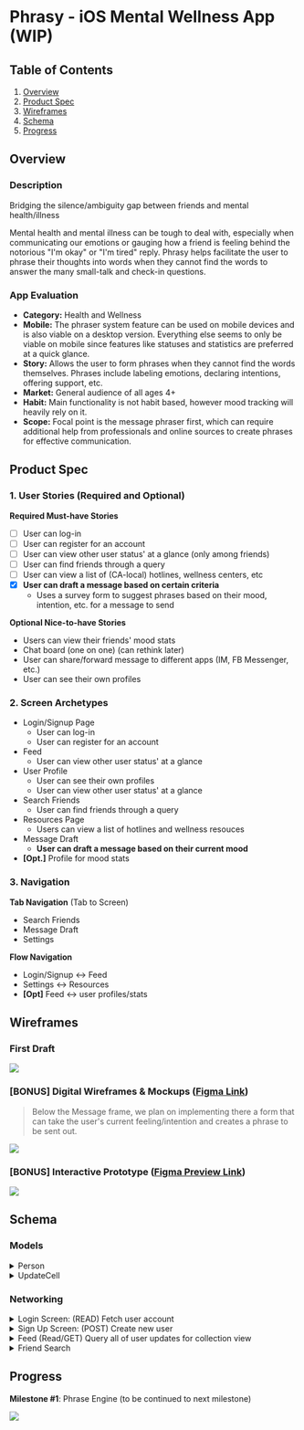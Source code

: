# Phrasy - iOS Mental Wellness App (WIP)

## Table of Contents
1. [Overview](#Overview)
2. [Product Spec](#Product-Spec)
3. [Wireframes](#Wireframes)
4. [Schema](#Schema)
5. [Progress](#Progress)

## Overview
### Description
Bridging the silence/ambiguity gap between friends and mental health/illness

Mental health and mental illness can be tough to deal with, especially when communicating our emotions or gauging how a friend is feeling behind the notorious "I'm okay" or "I'm tired" reply. Phrasy helps facilitate the user to phrase their thoughts into words when they cannot find the words to answer the many small-talk and check-in questions.

### App Evaluation

- **Category:** Health and Wellness
- **Mobile:** The phraser system feature can be used on mobile devices and is also viable on a desktop version. Everything else seems to only be viable on mobile since features like statuses and statistics are preferred at a quick glance.
- **Story:** Allows the user to form phrases when they cannot find the words themselves. Phrases include labeling emotions, declaring intentions, offering support,  etc.
- **Market:** General audience of all ages 4+
- **Habit:** Main functionality is not habit based, however mood tracking will heavily rely on it.
- **Scope:** Focal point is the message phraser first, which can require additional help from professionals and online sources to create phrases for effective communication.

## Product Spec

### 1. User Stories (Required and Optional)

**Required Must-have Stories**

- [ ] User can log-in
- [ ] User can register for an account
- [ ] User can view other user status' at a glance (only among friends)
- [ ] User can find friends through a query
- [ ] User can view a list of (CA-local) hotlines, wellness centers, etc
- [x] **User can draft a message based on certain criteria**
    * Uses a survey form to suggest phrases based on their mood, intention, etc. for a message to send

**Optional Nice-to-have Stories**
* Users can view their friends' mood stats
* Chat board (one on one)  (can rethink later)
* User can share/forward message to different apps (IM, FB Messenger, etc.)
* User can see their own profiles



### 2. Screen Archetypes
* Login/Signup Page
    * User can log-in
    * User can register for an account
* Feed
    * User can view other user status' at a glance
* User Profile 
    * User can see their own profiles
    * User can view other user status' at a glance
* Search Friends
    * User can find friends through a query
* Resources Page
    * Users can view a list of hotlines and wellness resouces 
* Message Draft
    * **User can draft a message based on their current mood**    
* **[Opt.]** Profile for mood stats

### 3. Navigation

**Tab Navigation** (Tab to Screen)
* Search Friends
* Message Draft
* Settings


**Flow Navigation**
* Login/Signup <-> Feed
* Settings <-> Resources
* **[Opt]** Feed <-> user profiles/stats

## Wireframes

### First Draft
![](https://i.imgur.com/Ujfhr04.jpg) </img>

### [BONUS] Digital Wireframes & Mockups ([Figma Link](https://www.figma.com/file/0RJG7CmvWGkx2tHmbDKAQ8/CodePath-iOS-MH-App?node-id=0%3A1))
> Below the Message frame, we plan on implementing there a form that can take the user's current feeling/intention and creates a phrase to be sent out.

![](https://i.imgur.com/AHLQTZR.png)


### [BONUS] Interactive Prototype ([Figma Preview Link](https://www.figma.com/proto/0RJG7CmvWGkx2tHmbDKAQ8/CodePath-iOS-MH-App?node-id=7%3A34&scaling=scale-down))
![](https://i.imgur.com/U3GVE9x.gif)


## Schema 
### Models

<details>
    <summary>Person</summary>
    
| Column 1 | Column 2 | Column 3 |
| -------- | -------- | -------- |
| objectId | String   | unique id for user     |
| userName | String   | name of user |
| userImage | String  | image of user |
| friends  | Array    | list of person objects |
| UpdateCell | Pointer to another Parse Object | mood update |

</details>

<details>
    <summary>UpdateCell</summary>
    
    
| Property 1 | Type 2 | Description 3 |
| -------- | -------- | -------- |
| objectId     | String     | unique id for the the user status     |
| userImage | Pointer to User | image user |
| userName  | Pointer to User | name of user |
| moodString | String | current mood description|
| moodColor | String | current visual of mood |

    
</details>



<!-- Profile -->
<!-- TBD -->


### Networking
<!-- - [ List of Network Requests by Screen ] -->

<details>
    <summary>Login Screen: (READ) Fetch user account</summary>
    
```
let username = usernameField.text!
let password = passwordField.text!
                
PFUser.logInWithUsername(inBackground: username, password: password){
    (user, error) in
        if user != nil {
            self.performSegue(withIdentifier: "loginSegue", sender: nil)
        }else{
            print("Error: \(error?.localizedDescription)");
        }
}
```
    
</details>


<details>
    <summary>Sign Up Screen: (POST) Create new user</summary>

```
let user = PFUser()
user.username = usernameField.text
user.password = passwordField.text
user.email = emailField.text PFObject
user["phone"] = phoneNumField.text
user["friends"] = [PFObject]()    //nil initially because no friends

user.signUpInBackground { (success, error) in
    if success {
        self.performSegue(withIdentifier: "loginSegue", sender: nil)
    }else{
        print("Error: \(error?.localizedDescription)");
    }
}
```

</details>

<details>
    <summary>Feed (Read/GET) Query all of user updates for collection view</summary>
    
``` 
//var upCells = [PFObject]()    //take into account
let query = PFQuery(className:"friends","UpdateCell.friends")
query.includeKeys(["userName", "userImage","moodString","moodColor",
        "userImage.userName","moodString.userName","moodColor.userName"])
query.limit = 20        //Temporary limit 20 but should # of friends

query.findObjectsInBackground { (upCells, error) in
    if upCells != nil{
        self.posts = upCells!
        self.tableView.reloadData()   //TB -> CV
    }
}
```
    
    
    
</details>

        
<details>
    <summary>Friend Search</summary>

- (Read/Get) Query users with **EXACT** username

    ```
    var people = [PFObject]()
    let query = PFQuery(className:"Person")
    query.includeKeys(["userName"])
    query.limit = 1        //**EXACT username***

    query.findObjectsInBackground { (Person, error) in
        if Person != nil{
            self.people = Person!
            self.tableView.reloadData()   
        }
    }

    ```
- (Update/PUT) Add a new friend to current user

    ```
    let allUsers = PFQuery(className: "Person")
    allUsers.findObjectsInBackground { (Person, error)
        if Person != nil{

        user.addUniqueObjects(from: ***Unique ID***)
        }
    }

    ```

</details>
    


<!-- - [**Opt**] Profile
- [Create basic snippets for each Parse network request]
- [OPTIONAL: List endpoints if using existing API such as Yelp]
 -->

## Progress

**Milestone #1**: Phrase Engine (to be continued to next milestone)

![](https://i.imgur.com/4qUmTsJ.gif)
